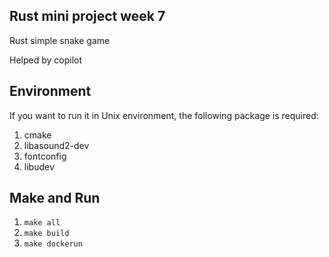 ## Rust mini project week 7

Rust simple snake game

Helped by copilot

## Environment

If you want to run it in Unix environment, the following package is required:

1. cmake
2. libasound2-dev
3. fontconfig
4. libudev


## Make and Run

1. `make all`
2. `make build`
3. `make dockerun`
